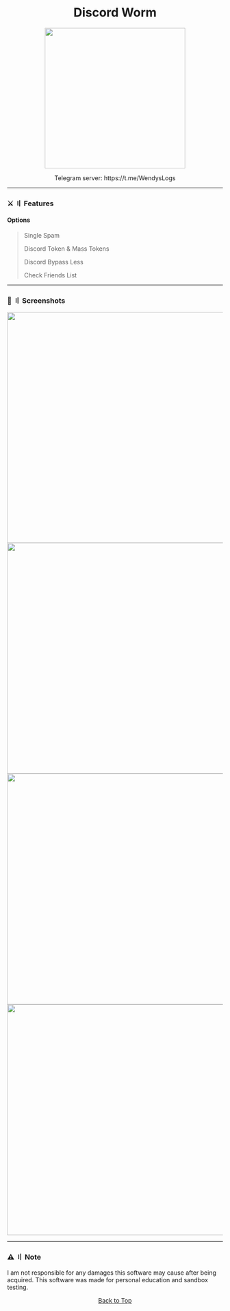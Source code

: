 <a id="top"></a>

#

<h1 align="center">
 Discord Worm
</h1>

<p align="center"> 
  <kbd>
<img src="https://media.discordapp.net/attachments/1137128567252209805/1137940112689348618/Discord-logo.png?width=1191&height=670" width="328"></img>
  </kbd>
</p>

<p align="center">
  Telegram server: https://t.me/WendysLogs
 </p>

---

### ⚔️ 〢 Features

#### Options

> Single Spam
>
> Discord Token & Mass Tokens
>
> Discord Bypass Less
>
> Check Friends List
>

<a id="screenshot"></a>

---

### 📸 〢 Screenshots

<img title="" src="https://media.discordapp.net/attachments/1137128567252209805/1137939705158185000/image.png?width=1158&height=670" alt="" width="539">
<img title="" src="https://media.discordapp.net/attachments/1137128567252209805/1137939806563868752/AFbK7LI.png?width=1158&height=670" alt="" width="539">
<img title="" src="https://media.discordapp.net/attachments/1137128567252209805/1137939948679471175/ledAPUe.png?width=1150&height=670" alt="" width="539">
<img title="" src="https://media.discordapp.net/attachments/1137128567252209805/1137939950973751357/mAYYa85.png?width=1423&height=670" alt="" width="539">

<a id="todo"></a>

---

### ⚠️ 〢 Note

I am not responsible for any damages this software may cause after being acquired. This software was made for personal education and sandbox testing.

<p align="center"><a href=#top>Back to Top</a></p>

